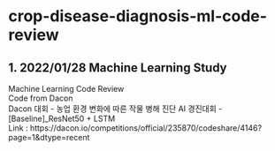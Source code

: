 # crop-disease-diagnosis-ml-code-review
<p>
<h2>1. 2022/01/28 Machine Learning Study</h2>
Machine Learning Code Review<br>
Code from Dacon<br>
Dacon 대회 - 농업 환경 변화에 따른 작물 병해 진단 AI 경진대회 - [Baseline]_ResNet50 + LSTM<br>
Link : https://dacon.io/competitions/official/235870/codeshare/4146?page=1&dtype=recent<br>
</p>
